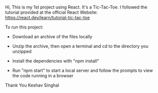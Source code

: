 Hi, This is my 1st project using React. It's a Tic-Tac-Toe. I followed the tutorial provided at the official React Website: https://react.dev/learn/tutorial-tic-tac-toe

To run this project:

- Download an archive of the files locally
  
- Unzip the archive, then open a terminal and cd to the directory you unzipped
  
- Install the dependencies with "npm install"
  
- Run "npm start" to start a local server and follow the prompts to view the code running in a browser

Thank You
Keshav Singhal
